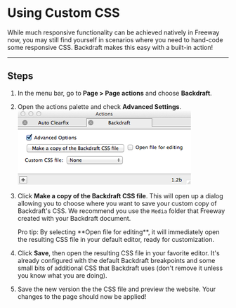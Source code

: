 # Using Custom CSS

While much responsive functionality can be achieved natively in Freeway now, you may still find yourself in scenarios where you need to hand-code some responsive CSS. Backdraft makes this easy with a built-in action!

----

## Steps

1. In the menu bar, go to **Page > Page actions** and choose **Backdraft**.

2. Open the actions palette and check **Advanced Settings**. ![The actions palette with "Advanced Settings" checked](images/adjust-css-one.png)

3. Click **Make a copy of the Backdraft CSS file**. This will open up a dialog allowing you to choose where you want to save your custom copy of Backdraft's CSS. We recommend you use the `Media` folder that Freeway created with your Backdraft document.

    <aside markdown="1">
    Pro tip: By selecting **Open file for editing**, it will immediately open the resulting CSS file in your default editor, ready for customization.
    </aside>

4. Click **Save**, then open the resulting CSS file in your favorite editor. It's already configured with the default Backdraft breakpoints and some small bits of additional CSS that Backdraft uses (don't remove it unless you know what you are doing).

5. Save the new version the the CSS file and preview the website. Your changes to the page should now be applied!
